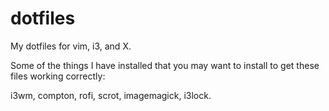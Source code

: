 # dotfiles
My dotfiles for vim, i3, and X.

Some of the things I have installed that you may want to install to get these files working correctly:

i3wm, 
compton, 
rofi, 
scrot, 
imagemagick, 
i3lock.
